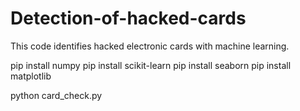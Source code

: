 # Detection-of-hacked-cards
This code identifies hacked electronic cards with machine learning.

pip install numpy
pip install scikit-learn
pip install seaborn
pip install matplotlib

python card_check.py
